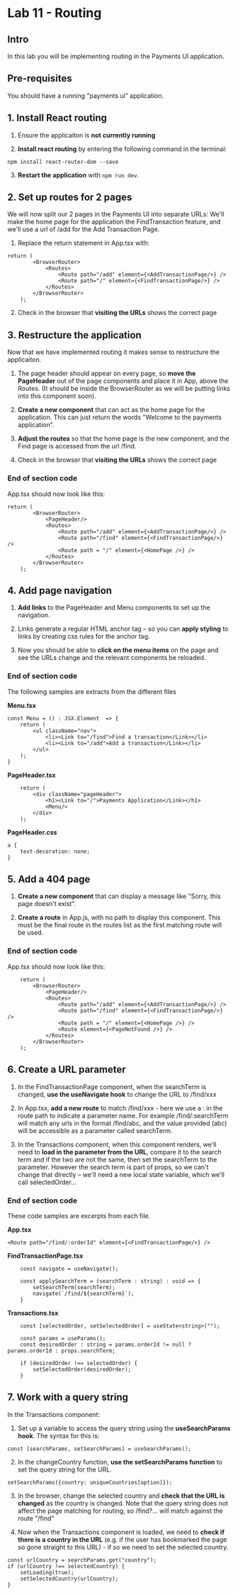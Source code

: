 # Lab 11 - Routing

## Intro

In this lab you will be implementing routing in the Payments UI application.

## Pre-requisites

You should have a running "payments ui" application.

## 1. Install React routing

1. Ensure the applicaiton is **not currently running**

2. **Install react routing** by entering the following command in the terminal:

```
npm install react-router-dom --save
```

3. **Restart the application** with `npm run dev`.

## 2. Set up routes for 2 pages

We will now split our 2 pages in the Payments UI into separate URLs:
We'll make the home page for the application the FindTransaction feature, and we'll use a url of /add for  the Add Transaction Page.

1. Replace the return statement in App.tsx with:

```
return (
        <BrowserRouter>
            <Routes>
                <Route path="/add" element={<AddTransactionPage/>} />
                <Route path="/" element={<FindTransactionPage/>} />
            </Routes>
        </BrowserRouter>
    );
```    

2. Check in the browser that **visiting the URLs** shows the correct page

## 3. Restructure the application

Now that we have implemented routing it makes sense to restructure the applicaiton.

1. The page header should appear on every page, so **move the PageHeader** out of the page components and place it in App, above the Routes. (It should be inside the BrowserRouter as we will be putting links into this component soon).

2. **Create a new component** that can act as the home page for the application. This can just return the words "Welcome to the payments application".

3. **Adjust the routes** so that the home page is the new component, and the Find page is accessed from the url /find.

4. Check in the browser that **visiting the URLs** shows the correct page

### End of section code
App.tsx should now look like this:

```
return (
        <BrowserRouter>
            <PageHeader/>
            <Routes>
                <Route path="/add" element={<AddTransactionPage/>} />
                <Route path="/find" element={<FindTransactionPage/>} />
                <Route path = "/" element={<HomePage />} />
            </Routes>
        </BrowserRouter>
    );
```

## 4. Add page navigation

1. **Add links** to the PageHeader and Menu components to set up the navigation.

2. Links generate a regular HTML anchor tag – so you can **apply styling** to links by creating css rules for the anchor tag.

3. Now you should be able to **click on the menu items** on the page and see the URLs change and the relevant components be reloaded.

### End of section code
The following samples are extracts from the different files


**Menu.tsx**
```
const Menu = () : JSX.Element  => {
    return (
        <ul className="nav">
            <li><Link to="/find">Find a transaction</Link></li>
            <li><Link to="/add">Add a transaction</Link></li>
        </ul>
    );
}
```

**PageHeader.tsx**
```
    return (
        <div className="pageHeader">
            <h1><Link to="/">Payments Application</Link></h1>
            <Menu/>
        </div>
    );
```

**PageHeader.css**
```
a {
    text-decoration: none;
}
```

## 5. Add a 404 page

1. **Create a new component** that can display a message like "Sorry, this page doesn't exist".

2. **Create a route** in App.js, with no path to display this component. This must be the final route in the routes list as the first matching route will be used.

### End of section code
App.tsx should now look like this:

```
    return (
        <BrowserRouter>
            <PageHeader/>
            <Routes>
                <Route path="/add" element={<AddTransactionPage/>} />
                <Route path="/find" element={<FindTransactionPage/>} />
                <Route path = "/" element={<HomePage />} />
                <Route element={<PageNotFound />} />
            </Routes>
        </BrowserRouter>
    );
```

## 6. Create a URL parameter

1. In the FindTransactionPage component, when the searchTerm is changed, **use the useNavigate hook** to change the URL to /find/xxx

2. In App.tsx, **add a new route** to match /find/xxx - here we use a : in the route path to indicate a parameter name. For example /find/:searchTerm will match any urls in the format /find/abc, and the value provided (abc) will be accessible as a parameter called searchTerm.

3. In the Transactions component, when this component renders, we'll need to **load in the parameter from the URL**, compare it to the search term and if the two are not the same, then set the searchTerm to the parameter. However the search term is part of props, so we can't change that directly – we'll need a new local state variable, which we'll call selectedOrder...

### End of section code
These code samples are excerpts from each file.

**App.tsx**
```
<Route path="/find/:orderId" element={<FindTransactionPage/>} />
```

**FindTransactionPage.tsx**
```
    const navigate = useNavigate();

    const applySearchTerm = (searchTerm : string) : void => {
        setSearchTerm(searchTerm);
        navigate(`/find/${searchTerm}`);
    }
```

**Transactions.tsx**
```
    const [selectedOrder, setSelectedOrder] = useState<string>("");

    const params = useParams();
    const desiredOrder : string = params.orderId != null ? params.orderId : props.searchTerm;

    if (desiredOrder !== selectedOrder) {
        setSelectedOrder(desiredOrder);
    }
```

## 7. Work with a query string

In the Transactions component:

1. Set up a variable to access the query string using the **useSearchParams hook**. The syntax for this is:

```
const [searchParams, setSearchParams] = useSearchParams();
```

2. In the changeCountry function, **use the setSearchParams function** to set the query string for the URL.

```
setSearchParams({country: uniqueCountries[option]});
```

3. In the browser, change the selected country and **check that the URL is changed** as the country is changed. Note that the query string does not affect the page matching for routing, so /find?... will match against the route "/find"

4. Now when the Transactions component is loaded, we need to **check if there is a country in the URL** (e.g. if the user has bookmarked the page so gone straight to this URL) - if so we need to set the selected country.

```
const urlCountry = searchParams.get("country");
if (urlCountry !== selectedCountry) {
    setLoading(true);
    setSelectedCountry(urlCountry);
}
```

